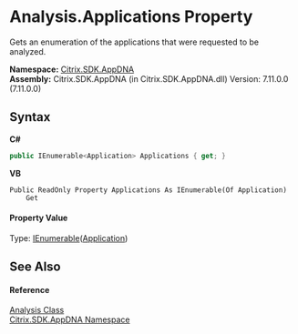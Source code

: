 # Analysis.Applications Property 
 

Gets an enumeration of the applications that were requested to be analyzed.

**Namespace:**&nbsp;[Citrix.SDK.AppDNA](index.md)<br />**Assembly:**&nbsp;Citrix.SDK.AppDNA (in Citrix.SDK.AppDNA.dll) Version: 7.11.0.0 (7.11.0.0)

## Syntax

**C#**
```csharp
public IEnumerable<Application> Applications { get; }
```

**VB**
```vbnet
Public ReadOnly Property Applications As IEnumerable(Of Application)
	Get
```


#### Property Value
Type: <a href="http://msdn2.microsoft.com/en-us/library/9eekhta0" target="_blank">IEnumerable</a>(<a href="1779bfff-4b29-0f26-8a09-10acdd530bbc">Application</a>)

## See Also


#### Reference
<a href="7a7a7e37-0130-ea5c-9e7f-0fc355ebe76e">Analysis Class</a><br /><a href="fe2d265b-410b-8b11-1eb4-a790e0b062bf">Citrix.SDK.AppDNA Namespace</a><br />